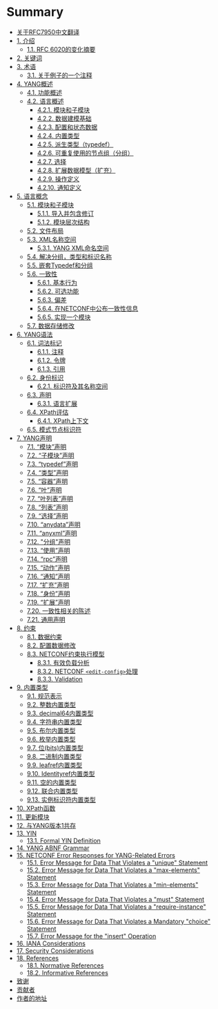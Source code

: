 # Summary

- [关于RFC7950中文翻译](README.md)
- [1. 介绍](section-1/README.md)
    - [1.1. RFC 6020的变化摘要](section-1/1.1.md)
- [2. 关键词](section-2/README.md)
- [3. 术语](section-3/README.md)
    - [3.1. 关于例子的一个注释](section-3/3.1.md)
- [4. YANG概述](section-4/README.md)
    - [4.1. 功能概述](section-4/4.1.md)
    - [4.2. 语言概述](section-4/4.2.md)
        - [4.2.1. 模块和子模块](section-4/4.2.1.md)
        - [4.2.2. 数据建模基础](section-4/4.2.2.md)
        - [4.2.3. 配置和状态数据](section-4/4.2.3.md)
        - [4.2.4. 内置类型](section-4/4.2.4.md)
        - [4.2.5. 派生类型（typedef）](section-4/4.2.5.md)
        - [4.2.6. 可重复使用的节点组（分组）](section-4/4.2.6.md)
        - [4.2.7. 选择](section-4/4.2.7.md)
        - [4.2.8. 扩展数据模型（扩充）](section-4/4.2.8.md)
        - [4.2.9. 操作定义](section-4/4.2.9.md)
        - [4.2.10. 通知定义](section-4/4.2.10.md)
- [5. 语言概念](section-5/README.md)
    - [5.1. 模块和子模块](section-5/5.1.md)
        - [5.1.1. 导入并包含修订](section-5/5.1.1.md)
        - [5.1.2. 模块层次结构](section-5/5.1.2.md)
    - [5.2. 文件布局](section-5/5.2.md)
    - [5.3. XML名称空间](section-5/5.3.md)
        - [5.3.1. YANG XML命名空间](section-5/5.3.1.md)
    - [5.4. 解决分组，类型和标识名称](section-5/5.4.md)
    - [5.5. 嵌套Typedef和分组](section-5/5.5.md)
    - [5.6. 一致性](section-5/5.6.md)
        - [5.6.1. 基本行为](section-5/5.6.1.md)
        - [5.6.2. 可选功能](section-5/5.6.2.md)
        - [5.6.3. 偏差](section-5/5.6.3.md)
        - [5.6.4. 在NETCONF中公布一致性信息](section-5/5.6.4.md)
        - [5.6.5. 实现一个模块](section-5/5.6.5.md)
    - [5.7. 数据存储修改](section-5/5.7.md)
- [6. YANG语法](section-6/README.md)
    - [6.1. 词法标记](section-6/6.1.md)
        - [6.1.1. 注释](section-6/6.1.1.md)
        - [6.1.2. 令牌](section-6/6.1.2.md)
        - [6.1.3. 引用](section-6/6.1.3.md)
    - [6.2. 身份标识](section-6/6.2.md)
        - [6.2.1. 标识符及其名称空间](section-6/6.2.1.md)
    - [6.3. 声明](section-6/6.3.md)
        - [6.3.1. 语言扩展](section-6/6.3.1.md)
    - [6.4. XPath评估](section-6/6.4.md)
        - [6.4.1. XPath上下文](section-6/6.4.1.md)
    - [6.5. 模式节点标识符](section-6/6.5.md)
- [7. YANG声明](section-7/README.md)
    - [7.1. “模块”声明](section-7/7.1.md)
    - [7.2. “子模块”声明](section-7/7.2.md)
    - [7.3. “typedef”声明](section-7/7.3.md)
    - [7.4. “类型”声明](section-7/7.4.md)
    - [7.5. “容器”声明](section-7/7.5.md)
    - [7.6. “叶”声明](section-7/7.6.md)
    - [7.7. “叶列表”声明](section-7/7.7.md)
    - [7.8. “列表”声明](section-7/7.8.md)
    - [7.9. “选择”声明](section-7/7.9.md)
    - [7.10. “anydata”声明](section-7/7.10.md)
    - [7.11. “anyxml”声明](section-7/7.11.md)
    - [7.12. "分组"声明](section-7/7.12.md)
    - [7.13. “使用”声明](section-7/7.13.md)
    - [7.14. “rpc”声明](section-7/7.14.md)
    - [7.15. “动作”声明](section-7/7.15.md)
    - [7.16. “通知”声明](section-7/7.16.md)
    - [7.17. “扩充”声明](section-7/7.17.md)
    - [7.18. “身份”声明](section-7/7.18.md)
    - [7.19. “扩展”声明](section-7/7.19.md)
    - [7.20. 一致性相关的陈述](section-7/7.20.md)
    - [7.21. 通用声明](section-7/7.21.md)
- [8. 约束](section-8/README.md)
    - [8.1. 数据约束](section-8/8.1.md)
    - [8.2. 配置数据修改](section-8/8.2.md)
    - [8.3. NETCONF约束执行模型](section-8/8.3.md)
        - [8.3.1. 有效负载分析](section-8/8.3.1.md)
        - [8.3.2. NETCONF `<edit-config>`处理](section-8/8.3.2.md)
        - [8.3.3. Validation](section-8/8.3.3.md)
- [9. 内置类型](section-9/README.md)
    - [9.1. 规范表示](section-9/9.1.md)
    - [9.2. 整数内置类型](section-9/9.2.md)
    - [9.3. decimal64内置类型](section-9/9.3.md)
    - [9.4. 字符串内置类型](section-9/9.4.md)
    - [9.5. 布尔内置类型](section-9/9.5.md)
    - [9.6. 枚举内置类型](section-9/9.6.md)
    - [9.7. 位(bits)内置类型](section-9/9.7.md)
    - [9.8. 二进制内置类型](section-9/9.8.md)
    - [9.9. leafref内置类型](section-9/9.9.md)
    - [9.10. Identityref内置类型](section-9/9.10.md)
    - [9.11. 空的内置类型](section-9/9.11.md)
    - [9.12. 联合内置类型](section-9/9.12.md)
    - [9.13. 实例标识符内置类型](section-9/9.13.md)
- [10. XPath函数](section-10/README.md)
- [11. 更新模块](section-11/README.md)
- [12. 与YANG版本1共存](section-12/README.md)
- [13. YIN](section-13/README.md)
    - [13.1. Formal YIN Definition]()
- [14. YANG ABNF Grammar]()
- [15. NETCONF Error Responses for YANG-Related Errors]()
    - [15.1. Error Message for Data That Violates a "unique" Statement]()
    - [15.2. Error Message for Data That Violates a "max-elements" Statement]()
    - [15.3. Error Message for Data That Violates a "min-elements" Statement]()
    - [15.4. Error Message for Data That Violates a "must" Statement]()
    - [15.5. Error Message for Data That Violates a "require-instance" Statement]()
    - [15.6. Error Message for Data That Violates a Mandatory "choice" Statement]()
    - [15.7. Error Message for the "insert" Operation]()
- [16. IANA Considerations]()
- [17. Security Considerations]()
- [18. References]()
    - [18.1. Normative References]()
    - [18.2. Informative References]()
- [致谢](acknowledgements.md)
- [贡献者](contributors.md)
- [作者的地址](authors-address.md)
